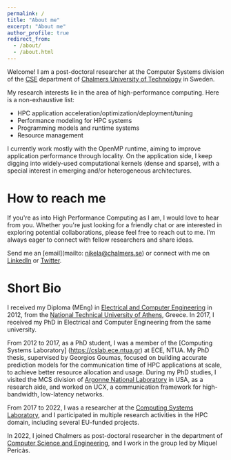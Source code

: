 ```yaml
---
permalink: /
title: "About me"
excerpt: "About me"
author_profile: true
redirect_from: 
  - /about/
  - /about.html
---
```


Welcome! I am a post-doctoral researcher at the Computer Systems division of the [CSE]() department of [Chalmers University of Technology]() in Sweden. 

My research interests lie in the area of high-performance computing. Here is a non-exhaustive list:
- HPC application acceleration/optimization/deployment/tuning
- Performance modeling for HPC systems
- Programming models and runtime systems
- Resource management

I currently work mostly with the OpenMP runtime, aiming to improve application performance through locality. On the application side, I keep digging into widely-used computational kernels (dense and sparse), with a special interest in emerging and/or heterogeneous architectures.

How to reach me
=====
If you're as into High Performance Computing as I am, I would love to hear from you. Whether you're just looking for a friendly chat or are interested in exploring potential collaborations, please feel free to reach out to me. I'm always eager to connect with fellow researchers and share ideas.

Send me an [email](mailto: nikela@chalmers.se) or connect with me on [LinkedIn](https://www.linkedin.com/in/nikelapapadopoulou) or [Twitter](https://www.twitter.com/_nikela_).

Short Bio
======
I received my Diploma (MEng) in [Electrical and Computer Engineering](https://www.ece.ntua.gr) in 2012, from the [National Technical University of Athens](https://www.ntua.gr), Greece. In 2017, I received my PhD in Electrical and Computer Engineering from the same university.

From 2012 to 2017, as a PhD student, I was a member of the [Computing Systems Laboratory] (https://cslab.ece.ntua.gr) at ECE, NTUA. My PhD thesis, supervised by Georgios Goumas, focused on building accurate prediction models for the communication time of HPC applications at scale, to achieve better resource allocation and usage. During my PhD studies, I visited the MCS division of [Argonne National Laboratory](https://www.anl.gov/mcs) in USA, as a research aide, and worked on UCX, a communication framework for high-bandwidth, low-latency networks.  

From 2017 to 2022, I was a researcher at the [Computing Systems Laboratory](http://cslab.ece.ntua.gr), and I participated in multiple research activities in the HPC domain, including several EU-funded projects. 

In 2022, I joined Chalmers as post-doctoral researcher in the department of [Computer Science and Engineering](https://www.chalmers.se/en/departments/cse/), and I work in the group led by Miquel Pericàs. 
